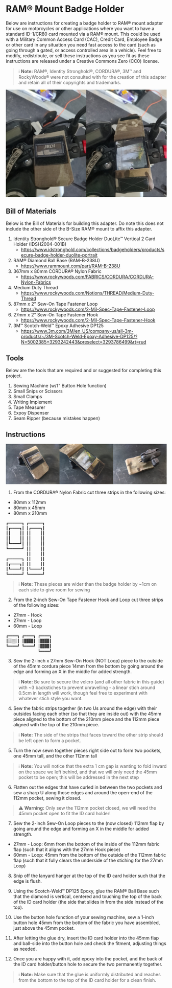 # RAM® Mount Badge Holder
Below are instructions for creating a badge holder to RAM® mount adapter for use on motorcycles or other applications where you want to have a standard ID-1/CR80 card mounted via a RAM® mount.  This could be used with a Military Common Access Card (CAC), Credit Card, Employee Badge or other card in any situation you need fast access to the card (such as going through a gated, or access controlled area in a vehicle).  Feel free to modify, redistribute, or sell these instructions as you see fit as these instructions are released under a Creative Commons Zero (CC0) license.

> ℹ️ **Note:** RAM®, Identity Stronghold®, CORDURA®, 3M™ and RockyWoods® were not consulted with for the creation of this adapter and retain all of their copyrights and trademarks.

![Side-by-side-picture of the RAM® ID card holder closed and open on a Honda Grom](images/on-bike.jpg)

## Bill of Materials

Below is the Bill of Materials for building this adapter.  Do note this does not include the other side of the B-Size RAM® mount to affix this adapter.

1. Identity Stronghold® Secure Badge Holder DuoLite™ Vertical 2 Card Holder (IDSH2004-001B)
   - https://www.idstronghold.com/collections/badgeholders/products/secure-badge-holder-duolite-portrait
2. RAM® Diamond Ball Base (RAM-B-238U)
   - https://www.rammount.com/part/RAM-B-238U
3. 367mm x 80mm CORDURA® Nylon Fabric
   - https://www.rockywoods.com/FABRICS/CORDURA/CORDURA-Nylon-Fabrics
4. Medium Duty Thread
   - https://www.rockywoods.com/Notions/THREAD/Medium-Duty-Thread
5. 87mm x 2" Sew-On Tape Fastener Loop
   - https://www.rockywoods.com/2-Mil-Spec-Tape-Fastener-Loop
6. 27mm x 2" Sew-On Tape Fastener Hook
   - https://www.rockywoods.com/2-Mil-Spec-Tape-Fastener-Hook
7. 3M™ Scotch-Weld™ Epoxy Adhesive DP125
   - https://www.3m.com/3M/en_US/company-us/all-3m-products/~/3M-Scotch-Weld-Epoxy-Adhesive-DP125/?N=5002385+3293242443&preselect=3293786499&rt=rud

## Tools

Below are the tools that are required and or suggested for completing this project.

1. Sewing Machine (w/1" Button Hole function)
2. Small Snips or Scissors
3. Small Clamps
4. Writing Implement
5. Tape Measurer
6. Expoy Dispenser
7. Seam Ripper (because mistakes happen)

## Instructions

![Side-by-side-picture of the RAM® ID card holder front, open, and back on a table](images/on-table.jpg)

1. From the CORDURA® Nylon Fabric cut three strips in the following sizes:
  - 80mm x 112mm
  - 80mm x 45mm
  - 80mm x 210mm
  
```
┏━━━━━━┓ ┏━━━━━━┓
┃┏━━━━┓┃ ┃┏━━━━┓┃
┃┃    ┃┃ ┃┃    ┃┃
┃┃    ┃┃ ┃┃    ┃┃
┃┗━━━━┛┃ ┃┃    ┃┃
┗━━━━━━┛ ┃┃    ┃┃
         ┃┃    ┃┃
┏━━━━━━┓ ┃┃    ┃┃
┃┏━━━━┓┃ ┃┃    ┃┃
┃┗━━━━┛┃ ┃┗━━━━┛┃
┗━━━━━━┛ ┗━━━━━━┛
```

> ℹ️ **Note:** These pieces are wider than the badge holder by ~1cm on each side to give room for sewing

2. From the 2-inch Sew-On Tape Fastener Hook and Loop cut three strips of the following sizes:
  - 27mm - Hook
  - 27mm - Loop
  - 60mm - Loop
```
┏━━━━┓ ┏━━━━┓ ┏━━━━┓
┃░░░░┃ ┃▓▓▓▓┃ ┃▓▓▓▓┃
┗━━━━┛ ┗━━━━┛ ┃▓▓▓▓┃
              ┗━━━━┛
```

3. Sew the 2-inch x 27mm Sew-On Hook (NOT Loop) piece to the outside of the 45mm cordura piece 14mm from the bottom by going around the edge and forming an X in the middle for added strength.

> ℹ️ **Note:** Be sure to secure the velcro (and all other fabric in this guide) with ~3 backstiches to prevent unravelling - a linear stich around 0.5cm in length will work, though feel free to experiment with whatever stich style you want.

4. Sew the fabric strips together (in two Us around the edge) with their outsides facing each other (so that they are inside out) with the 45mm piece aligned to the bottom of the 210mm piece and the 112mm piece aligned with the top of the 210mm piece.

> ℹ️ **Note:** The side of the strips that faces toward the other strip should be left open to form a pocket.

5. Turn the now sewn together pieces right side out to form two pockets, one 45mm tall, and the other 112mm tall

> ℹ️ **Note:** You will notice that the extra 1 cm gap is wanting to fold inward on the space we left behind, and that we will only need the 45mm pocket to be open; this will be addressed in the next step

6. Flatten out the edges that have curled in between the two pockets and sew a sharp U along those edges and around the open-end of the 112mm pocket, sewing it closed.

> ⚠️ **Warning:** Only sew the 112mm pocket closed, we will need the 45mm pocket open to fit the ID card holder!

7. Sew the 2-inch Sew-On Loop pieces to the (now closed) 112mm flap by going around the edge and forming an X in the middle for added strength.
  - 27mm - Loop: 6mm from the bottom of the inside of the 112mm fabric flap (such that it aligns with the 27mm Hook piece)
  - 60mm - Loop: 45mm from the bottom of the outside of the 112mm fabric flap (such that it fully clears the underside of the stiching for the 27mm Loop)

8. Snip off the lanyard hanger at the top of the ID card holder such that the edge is flush.

9. Using the Scotch-Weld™ DP125 Epoxy, glue the RAM® Ball Base such that the diamond is vertical, centered and touching the top of the back of the ID card holder (the side that slides in from the side instead of the top).

10. Use the button hole function of your sewing machine, sew a 1-inch button hole 45mm from the bottom of the fabric you have assembled, just above the 45mm pocket.

11. After letting the glue dry, insert the ID card holder into the 45mm flap and ball-side into the button hole and check the fitment, adjusting things as needed.

12. Once you are happy with it, add epoxy into the pocket, and the back of the ID card holder/button hole to secure the two permanently together.

> ℹ️ **Note:** Make sure that the glue is uniformly distributed and reaches from the bottom to the top of the ID card holder for a clean finish.
